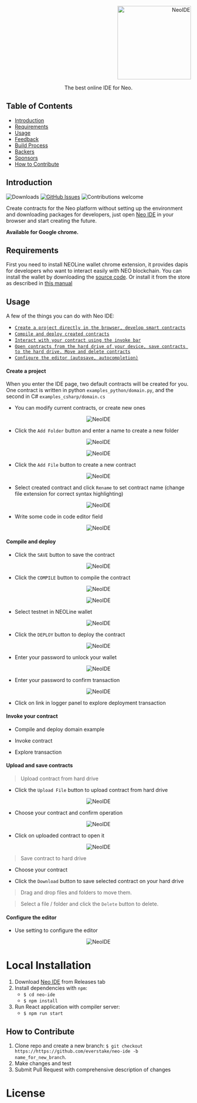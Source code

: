 <p align="right">
  <a href="https://neo.org/">
    <img alt="NeoIDE" title="NeoIDE" src="https://i.imgur.com/UYZ3MCh.png" width="200">
  </a>
</p>

<p align="center">
  The best online IDE for Neo.
</p>

## Table of Contents

- [Introduction](#introduction)
- [Requirements](#Requirements)
- [Usage](#usage)
- [Feedback](#feedback)
- [Build Process](#build-process)
- [Backers](#backers-)
- [Sponsors](#sponsors-)
- [How to Contribute](#how-to-contribute)

<!-- END doctoc generated TOC please keep comment here to allow auto update -->

## Introduction

![Downloads](https://img.shields.io/github/downloads/everstake/neo-ide/total)
[![GitHub Issues](https://img.shields.io/github/issues/everstake/neo-ide)](https://github.com/everstake/neo-ide/issues)
![Contributions welcome](https://img.shields.io/badge/contributions-welcome-orange.svg)
<!-- [![License](https://img.shields.io/badge/license-MIT-blue.svg)](https://opensource.org/licenses/MIT) -->


Create contracts for the Neo platform without setting up the environment and downloading packages for developers, just open [Neo IDE](http://neo-ide.com/) in your browser and start creating the future.

**Available for Google chrome.**

## Requirements

First you need to install NEOLine wallet chrome extension, it provides dapis for developers who want to interact easily with NEO blockchain. You can install the wallet by downloading the [source code](https://github.com/NeoNextClub/neoline/blob/master/install/en_US.md). Or install it from the store as described in [this manual](https://medium.com/@NE0NEXT/neoline-the-first-neo-wallet-plugin-218fac8558b2)

## Usage

A few of the things you can do with Neo IDE:

* [`Create a project directly in the browser, develop smart contracts`](#create-a-project)
* [`Compile and deploy created contracts`](#compile-and-deploy)
* [`Interact with your contract using the invoke bar`](#invoke-your-contract)
* [`Open contracts from the hard drive of your device, save contracts to the hard drive. Move and delete contracts`](#upload-and-save-contracts)
* [`Configure the editor (autosave, autocompletion)`](#configure-the-editor)

#### Create a project
When you enter the IDE page, two default contracts will be created for you. One contract is written in python `examples_python/domain.py`, and the second in C# `examples_csharp/domain.cs`

+ You can modify current contracts, or create new ones

<p align="center">
    <img alt="NeoIDE" title="NeoIDE" src="https://i.imgur.com/xcBhpuJ.png">
</p>

+ Click the `Add Folder` button and enter a name to create a new folder

<p align="center">
    <img alt="NeoIDE" title="NeoIDE" src="https://i.imgur.com/tqBRNsT.png">
</p>

<p align="center">
    <img alt="NeoIDE" title="NeoIDE" src="https://i.imgur.com/KPuzWY9.png">
</p>

+ Click the `Add File` button to create a new contract

<p align="center">
    <img alt="NeoIDE" title="NeoIDE" src="https://i.imgur.com/eafdEFn.png">
</p>

+ Select created contract and click `Rename` to set contract name (change file extension for correct syntax highlighting)

<p align="center">
    <img alt="NeoIDE" title="NeoIDE" src="https://i.imgur.com/4ugaIwh.png">
</p>

+ Write some code in code editor field

<p align="center">
    <img alt="NeoIDE" title="NeoIDE" src="https://i.imgur.com/fyfiBG4.png">
</p>


#### Compile and deploy

+ Click the `SAVE` button to save the contract

<p align="center">
    <img alt="NeoIDE" title="NeoIDE" src="https://i.imgur.com/Fh6YQpr.png">
</p>

+ Click the `COMPILE` button to compile the contract

<p align="center">
    <img alt="NeoIDE" title="NeoIDE" src="https://i.imgur.com/LwA9cRf.png">
</p>

<p align="center">
    <img alt="NeoIDE" title="NeoIDE" src="https://i.imgur.com/kYHWs0D.png">
</p>

+ Select testnet in NEOLine wallet

<p align="center">
    <img alt="NeoIDE" title="NeoIDE" src="https://i.imgur.com/rOIZAJY.png">
</p>

+ Click the `DEPLOY` button to deploy the contract

<p align="center">
    <img alt="NeoIDE" title="NeoIDE" src="https://i.imgur.com/ofU85CM.png">
</p>

+ Enter your password to unlock your wallet

<p align="center">
    <img alt="NeoIDE" title="NeoIDE" src="https://i.imgur.com/73PlFho.png">
</p>

+ Enter your password to confirm transaction

<p align="center">
    <img alt="NeoIDE" title="NeoIDE" src="https://i.imgur.com/PigkSkq.png">
</p>

+ Click on link in logger panel to explore deployment transaction

<!-- <p align="center">
    <img alt="NeoIDE" title="NeoIDE" src="https://i.imgur.com/JMXpckf.png">
</p> -->

#### Invoke your contract

+ Compile and deploy domain example

<!-- <p align="center">
    <img alt="NeoIDE" title="NeoIDE" src="https://i.imgur.com/JMXpckf.png" width="50px">
</p> -->

+ Invoke contract

<!-- <p align="center">
    <img alt="NeoIDE" title="NeoIDE" src="https://i.imgur.com/JMXpckf.png" width="50px">
</p> -->

+ Explore transaction

<!-- <p align="center">
    <img alt="NeoIDE" title="NeoIDE" src="https://i.imgur.com/JMXpckf.png" width="50px">
</p> -->

#### Upload and save contracts

> Upload contract from hard drive

+ Click the `Upload File` button to upload contract from hard drive

<p align="center">
    <img alt="NeoIDE" title="NeoIDE" src="https://i.imgur.com/at4ecCU.png">
</p>

+ Choose your contract and confirm operation

<p align="center">
    <img alt="NeoIDE" title="NeoIDE" src="https://i.imgur.com/1i5gXvf.png">
</p>

+ Click on uploaded contract to open it

<p align="center">
    <img alt="NeoIDE" title="NeoIDE" src="https://i.imgur.com/iSAkGGe.png">
</p>

> Save contract to hard drive

+ Choose your contract

+ Click the `Download` button to save selected contract on your hard drive

<!-- <p align="center">
    <img alt="NeoIDE" title="NeoIDE" src="https://i.imgur.com/JMXpckf.png" width="300px">
</p> -->

> Drag and drop files and folders to move them.

> Select a file / folder and click the `Delete` button to delete.

#### Configure the editor

+ Use setting to configure the editor

<p align="center">
    <img alt="NeoIDE" title="NeoIDE" src="https://i.imgur.com/RzSod2V.png">
</p>

# Local Installation

1. Download [Neo IDE](https://github.com/everstake/neo-ide/releases) from Releases tab
2. Install dependencies with `npm`:
    + `$ cd neo-ide`
    + `$ npm install`
3. Run React application with compiler server:
   + `$ npm run start`

**How to Contribute**
---

1. Clone repo and create a new branch: `$ git checkout https://https://github.com/everstake/neo-ide -b name_for_new_branch`.
2. Make changes and test
3. Submit Pull Request with comprehensive description of changes

# License
